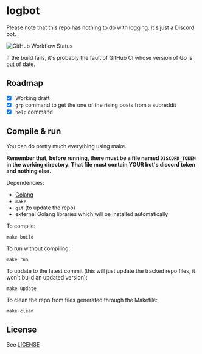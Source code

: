 # logbot

Please note that this repo has nothing to do with logging. It's just a Discord bot.

![GitHub Workflow Status](https://img.shields.io/github/workflow/status/EdoardoLaGreca/logbot/Makefile%20CI)

If the build fails, it's probably the fault of GitHub CI whose version of Go is out of date.

## Roadmap

 - [x] Working draft
 - [x] `grp` command to get the one of the rising posts from a subreddit
 - [x] `help` command

## Compile & run

You can do pretty much everything using make.

**Remember that, before running, there must be a file named `DISCORD_TOKEN` in the working directory. That file must contain YOUR bot's discord token and nothing else.**

Dependencies:

 - [Golang](https://go.dev/)
 - `make`
 - `git` (to update the repo)
 - external Golang libraries which will be installed automatically

To compile:

```
make build
```

To run without compiling:

```
make run
```

To update to the latest commit (this will just update the tracked repo files, it won't build an updated version):

```
make update
```

To clean the repo from files generated through the Makefile:

```
make clean
```

## License

See [LICENSE](/LICENSE)
